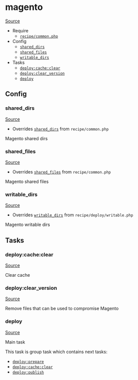 <!-- DO NOT EDIT THIS FILE! -->
<!-- Instead edit recipe/magento.php -->
<!-- Then run bin/docgen -->

# magento

[Source](/recipe/magento.php)



* Require
  * [`recipe/common.php`](/docs/recipe/common.md)
* Config
  * [`shared_dirs`](#shared_dirs)
  * [`shared_files`](#shared_files)
  * [`writable_dirs`](#writable_dirs)
* Tasks
  * [`deploy:cache:clear`](#deploycacheclear)
  * [`deploy:clear_version`](#deployclear_version)
  * [`deploy`](#deploy)

## Config
### shared_dirs
[Source](/recipe/magento.php#L13)

* Overrides [`shared_dirs`](/docs/recipe/common.md#shared_dirs) from `recipe/common.php`

Magento shared dirs

### shared_files
[Source](/recipe/magento.php#L16)

* Overrides [`shared_files`](/docs/recipe/common.md#shared_files) from `recipe/common.php`

Magento shared files

### writable_dirs
[Source](/recipe/magento.php#L19)

* Overrides [`writable_dirs`](/docs/recipe/deploy/writable.md#writable_dirs) from `recipe/deploy/writable.php`

Magento writable dirs


## Tasks
### deploy:cache:clear
[Source](/recipe/magento.php#L24)

Clear cache

### deploy:clear_version
[Source](/recipe/magento.php#L31)

Remove files that can be used to compromise Magento

### deploy
[Source](/recipe/magento.php#L44)

Main task

This task is group task which contains next tasks:
* [`deploy:prepare`](/docs/recipe/common.md#deployprepare)
* [`deploy:cache:clear`](/docs/recipe/magento.md#deploycacheclear)
* [`deploy:publish`](/docs/recipe/common.md#deploypublish)


